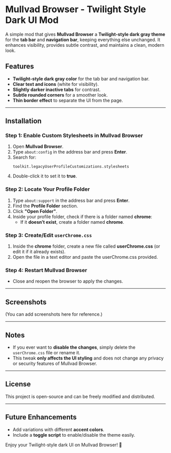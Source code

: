 # Mullvad Browser - Twilight Style Dark UI Mod

A simple mod that gives **Mullvad Browser** a **Twilight-style dark gray theme** for the **tab bar** and **navigation bar**, keeping everything else unchanged. It enhances visibility, provides subtle contrast, and maintains a clean, modern look.

## Features

- **Twilight-style dark gray color** for the tab bar and navigation bar.
- **Clear text and icons** (white for visibility).
- **Slightly darker inactive tabs** for contrast.
- **Subtle rounded corners** for a smoother look.
- **Thin border effect** to separate the UI from the page.

---

## Installation

### Step 1: Enable Custom Stylesheets in Mullvad Browser

1. Open **Mullvad Browser**.
2. Type `about:config` in the address bar and press **Enter**.
3. Search for:
   ```
   toolkit.legacyUserProfileCustomizations.stylesheets
   ```
4. Double-click it to set it to **true**.

### Step 2: Locate Your Profile Folder

1. Type `about:support` in the address bar and press **Enter**.
2. Find the **Profile Folder** section.
3. Click **"Open Folder"**.
4. Inside your profile folder, check if there is a folder named **chrome**:
   - If it **doesn’t exist**, create a folder named **chrome**.

### Step 3: Create/Edit `userChrome.css`

1. Inside the **chrome** folder, create a new file called **userChrome.css** (or edit it if it already exists).
2. Open the file in a text editor and paste the userChrome.css provided.
   

### Step 4: Restart Mullvad Browser

- Close and reopen the browser to apply the changes.

---

## Screenshots

(You can add screenshots here for reference.)

---

## Notes

- If you ever want to **disable the changes**, simply delete the `userChrome.css` file or rename it.
- This tweak **only affects the UI styling** and does not change any privacy or security features of Mullvad Browser.

---

## License

This project is open-source and can be freely modified and distributed.

---

## Future Enhancements

- Add variations with different **accent colors**.
- Include a **toggle script** to enable/disable the theme easily.

Enjoy your Twilight-style dark UI on Mullvad Browser! 🚀

